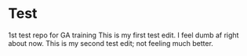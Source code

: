 # Test
1st test repo for GA training
This is my first test edit.  I feel dumb af right about now.
This is my second test edit; not feeling much better.
